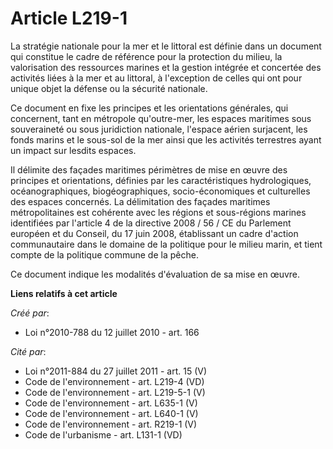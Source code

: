 # Article L219-1

La stratégie nationale pour la mer et le littoral est définie dans un document qui constitue le cadre de référence pour la
protection du milieu, la valorisation des ressources marines et la gestion intégrée et concertée des activités liées à la mer
et au littoral, à l'exception de celles qui ont pour unique objet la défense ou la sécurité nationale. 

Ce document en fixe les principes et les orientations générales, qui concernent, tant en métropole qu'outre-mer, les espaces
maritimes sous souveraineté ou sous juridiction nationale, l'espace aérien surjacent, les fonds marins et le sous-sol de la
mer ainsi que les activités terrestres ayant un impact sur lesdits espaces. 

Il délimite des façades maritimes périmètres de mise en œuvre des principes et orientations, définies par les
caractéristiques hydrologiques, océanographiques, biogéographiques, socio-économiques et culturelles des espaces concernés.
La délimitation des façades maritimes métropolitaines est cohérente avec les régions et sous-régions marines identifiées par
l'article 4 de la directive 2008 / 56 / CE du Parlement européen et du Conseil, du 17 juin 2008, établissant un cadre
d'action communautaire dans le domaine de la politique pour le milieu marin, et tient compte de la politique commune de la
pêche. 

Ce document indique les modalités d'évaluation de sa mise en œuvre.

**Liens relatifs à cet article**

_Créé par_:

  - Loi n°2010-788 du 12 juillet 2010 - art. 166

_Cité par_:

  - Loi n°2011-884 du 27 juillet 2011 - art. 15 (V)
  - Code de l'environnement - art. L219-4 (VD)
  - Code de l'environnement - art. L219-5-1 (V)
  - Code de l'environnement - art. L635-1 (V)
  - Code de l'environnement - art. L640-1 (V)
  - Code de l'environnement - art. R219-1 (V)
  - Code de l'urbanisme - art. L131-1 (VD)
